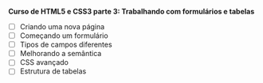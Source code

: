 **Curso de HTML5 e CSS3 parte 3: Trabalhando com formulários e tabelas**
- [ ] Criando uma nova página
- [ ] Começando um formulário
- [ ] Tipos de campos diferentes
- [ ] Melhorando a semântica
- [ ] CSS avançado
- [ ] Estrutura de tabelas